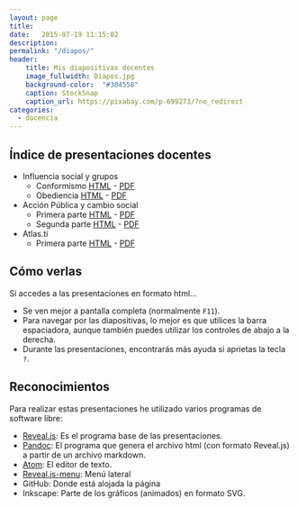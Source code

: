```yaml
---
layout: page
title:  
date:   2015-07-19 11:15:02
description:
permalink: "/diapos/"
header:
    title: Mis diapositivas docentes
    image_fullwidth: Diapos.jpg
    background-color:  "#304558"
    caption: StockSnap
    caption_url: https://pixabay.com/p-699273/?no_redirect
categories:
  - docencia
---
```



## Índice de presentaciones docentes

- Influencia social y grupos
     - Conformismo [HTML](http://jmunoz298.github.io/Presentaciones/Conformismo.html) - [PDF](http://jmunoz298.github.io/Presentaciones/Conformismo.pdf)
     - Obediencia [HTML](http://jmunoz298.github.io/Presentaciones/Obediencia.html) - [PDF](http://jmunoz298.github.io/Presentaciones/Obediencia.pdf)
- Acción Pública y cambio social
     - Primera parte [HTML](http://jmunoz298.github.io/Presentaciones/APCS-15-16-1.html) - [PDF](http://jmunoz298.github.io/Presentaciones/APCS-15-16-1.pdf)
     - Segunda parte [HTML](http://jmunoz298.github.io/Presentaciones/APCS-15-16-2.html) - [PDF](http://jmunoz298.github.io/Presentaciones/APCS-15-16-2.pdf)
 - Atlas.ti
     - Primera parte [HTML](http://jmunoz298.github.io/Presentaciones/Atals.ti.html) - [PDF](http://jmunoz298.github.io/Presentaciones/Atlas.ti.pdf)

## Cómo verlas
Si accedes a las presentaciones en formato html...

- Se ven mejor a pantalla completa (normalmente `F11`).
- Para navegar por las diapositivas, lo mejor es que utilices la barra espaciadora, aunque también puedes utilizar los controles de abajo a la derecha.
- Durante las presentaciones, encontrarás más ayuda si aprietas la tecla `?`.


## Reconocimientos
Para realizar estas presentaciones he utilizado varios programas de software libre:


- [Reveal.js](http://lab.hakim.se/reveal-js/#/): Es el programa base de las presentaciones.
- [Pandoc](http://pandoc.org/): El programa que genera el archivo html (con formato Reveal.js) a partir de un archivo markdown.
- [Atom](https://atom.io/): El editor de texto.
- [Reveal.js-menu](https://github.com/denehyg/reveal.js-menu): Menú lateral
- GitHub: Donde está alojada la página
- Inkscape: Parte de los gráficos (animados) en formato SVG.

